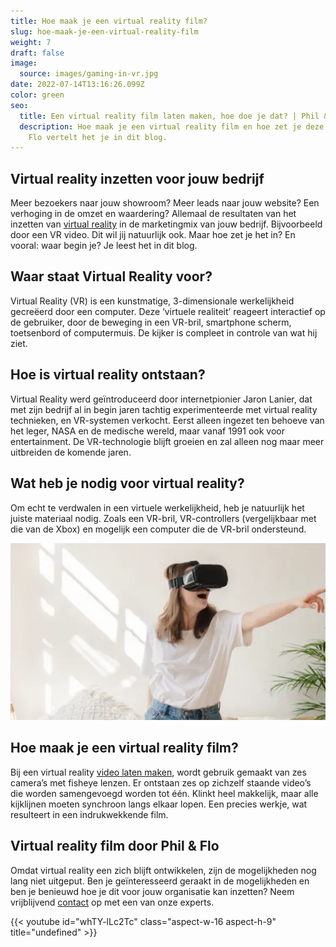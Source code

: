 ```yaml
---
title: Hoe maak je een virtual reality film?
slug: hoe-maak-je-een-virtual-reality-film
weight: 7
draft: false
image:
  source: images/gaming-in-vr.jpg
date: 2022-07-14T13:16:26.099Z
color: green
seo:
  title: Een virtual reality film laten maken, hoe doe je dat? | Phil & Flo | Blog
  description: Hoe maak je een virtual reality film en hoe zet je deze in? Phil &
    Flo vertelt het je in dit blog.
---
```

## Virtual reality inzetten voor jouw bedrijf

Meer bezoekers naar jouw showroom? Meer leads naar jouw website? Een verhoging in de omzet en waardering? Allemaal de resultaten van het inzetten van [virtual reality](https://www.philenflo.nl/oplossingen/virtual-reality/) in de marketingmix van jouw bedrijf. Bijvoorbeeld door een VR video. Dit wil jij natuurlijk ook. Maar hoe zet je het in? En vooral: waar begin je? Je leest het in dit blog.

## Waar staat Virtual Reality voor?

Virtual Reality (VR) is een kunstmatige, 3-dimensionale werkelijkheid gecreëerd door een computer.  Deze ‘virtuele realiteit’ reageert interactief op de gebruiker, door de beweging in een VR-bril, smartphone scherm, toetsenbord of computermuis. De kijker is compleet in controle van wat hij ziet.

## Hoe is virtual reality ontstaan?

Virtual Reality werd geïntroduceerd door internetpionier Jaron Lanier, dat met zijn bedrijf al in begin jaren tachtig experimenteerde met virtual reality technieken, en VR-systemen verkocht. Eerst alleen ingezet ten behoeve van het leger, NASA en de medische wereld, maar vanaf 1991 ook voor entertainment. De VR-technologie blijft groeien en zal alleen nog maar meer uitbreiden de komende jaren.

## Wat heb je nodig voor virtual reality?

Om echt te verdwalen in een virtuele werkelijkheid, heb je natuurlijk het juiste materiaal nodig. Zoals een VR-bril, VR-controllers (vergelijkbaar met die van de Xbox) en mogelijk een computer die de VR-bril ondersteund.

![](images/vr-video.png)

## Hoe maak je een virtual reality film?

Bij een virtual reality [video laten maken](https://www.philenflo.nl/oplossingen/video-laten-maken/), wordt gebruik gemaakt van zes camera’s met fisheye lenzen. Er ontstaan zes op zichzelf staande video’s die worden samengevoegd worden tot één. Klinkt heel makkelijk, maar alle kijklijnen moeten synchroon langs elkaar lopen. Een precies werkje, wat resulteert in een indrukwekkende film.

## Virtual reality film door Phil & Flo

Omdat virtual reality een zich blijft ontwikkelen, zijn de mogelijkheden nog lang niet uitgeput. Ben je geïnteresseerd geraakt in de mogelijkheden en ben je benieuwd hoe je dit voor jouw organisatie kan inzetten? Neem vrijblijvend [contact](https://www.philenflo.nl/contact/) op met een van onze experts.

{{< youtube id="whTY-lLc2Tc" class="aspect-w-16 aspect-h-9" title="undefined" >}}